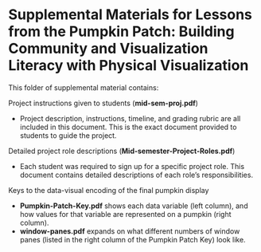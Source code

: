 # Supplemental Materials for Lessons from the Pumpkin Patch: Building Community and Visualization Literacy with Physical Visualization

This folder of supplemental material contains:

Project instructions given to students (**mid-sem-proj.pdf**)
* Project description, instructions, timeline, and grading rubric are all included in this document. This is the exact document provided to students to guide the project. 

Detailed project role descriptions (**Mid-semester-Project-Roles.pdf**)
* Each student was required to sign up for a specific project role. This document contains detailed descriptions of each role’s responsibilities. 

Keys to the data-visual encoding of the final pumpkin display 
* **Pumpkin-Patch-Key.pdf**  shows each data variable (left column), and how values for that variable are represented on a pumpkin (right column).
* **window-panes.pdf** expands on what different numbers of window panes (listed in the right column of the Pumpkin Patch Key) look like.    
